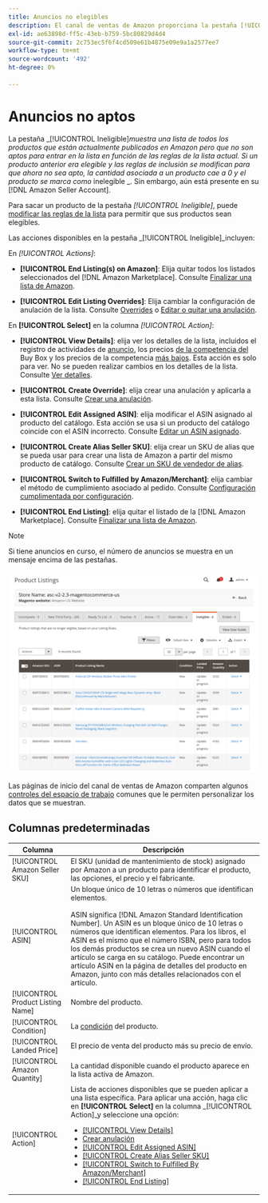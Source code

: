 ```yaml
---
title: Anuncios no elegibles
description: El canal de ventas de Amazon proporciona la pestaña [!UICONTROL Ineligible] para ayudarle a administrar los artículos que no son aptos como un listado basado en las reglas de listado actuales.
exl-id: ae63898d-ff5c-43eb-b759-5bc80829d4d4
source-git-commit: 2c753ec5f6f4cd509e61b4875e09e9a1a2577ee7
workflow-type: tm+mt
source-wordcount: '492'
ht-degree: 0%

---
```


# Anuncios no aptos

La pestaña _[!UICONTROL Ineligible]_muestra una lista de todos los productos que están actualmente publicados en Amazon pero que no son aptos para entrar en la lista en función de las reglas de la lista actual. Si un producto anterior era elegible y las reglas de inclusión se modifican para que ahora no sea apto, la cantidad asociada a un producto cae a 0 y el producto se marca como_ inelegible _. Sin embargo, aún está presente en su [!DNL Amazon Seller Account].

Para sacar un producto de la pestaña _[!UICONTROL Ineligible]_, puede [modificar las reglas de la lista](./listing-rules.md) para permitir que sus productos sean elegibles.

Las acciones disponibles en la pestaña _[!UICONTROL Ineligible]_incluyen:

En _[!UICONTROL Actions]_:

- **[!UICONTROL End Listing(s) on Amazon]**: Elija quitar todos los listados seleccionados del  [!DNL Amazon Marketplace]. Consulte [Finalizar una lista de Amazon](./end-listings-manually.md).

- **[!UICONTROL Edit Listing Overrides]**: Elija cambiar la configuración de anulación de la lista. Consulte [Overrides](./overrides.md) o [Editar o quitar una anulación](./creating-editing-overrides.md#edit-override-single-listing).

En **[!UICONTROL Select]** en la columna _[!UICONTROL Action]_:

- **[!UICONTROL View Details]**: elija ver los detalles de la lista, incluidos el registro de actividades de  [anuncio](./product-listing-details.md#listing-activity-log), los precios [ de la competencia del ](./product-listing-details.md#buy-box-competitor-pricing)Buy Box y los precios de la competencia  [más bajos](./product-listing-details.md#lowest-competitor-pricing). Esta acción es solo para ver. No se pueden realizar cambios en los detalles de la lista. Consulte [Ver detalles](./product-listing-details.md).

- **[!UICONTROL Create Override]**: elija crear una anulación y aplicarla a esta lista. Consulte [Crear una anulación](./creating-editing-overrides.md).

- **[!UICONTROL Edit Assigned ASIN]**: elija modificar el ASIN asignado al producto del catálogo. Esta acción se usa si un producto del catálogo coincide con el ASIN incorrecto. Consulte [Editar un ASIN asignado](./edit-assigned-asin.md).

- **[!UICONTROL Create Alias Seller SKU]**: elija crear un SKU de alias que se pueda usar para crear una lista de Amazon a partir del mismo producto de catálogo. Consulte [Crear un SKU de vendedor de alias](./create-alias-seller-sku.md).

- **[!UICONTROL Switch to Fulfilled by Amazon/Merchant]**: elija cambiar el método de cumplimiento asociado al pedido. Consulte [Configuración cumplimentada por configuración](./fulfilled-by.md#configure-fulfilled-by-settings).

- **[!UICONTROL End Listing]**: elija quitar el listado de la  [!DNL Amazon Marketplace]. Consulte [Finalizar una lista de Amazon](./end-listings-manually.md).

>[!NOTE]
>Si tiene anuncios en curso, el número de anuncios se muestra en un mensaje encima de las pestañas.

![Anuncios de Amazon no aptos](assets/amazon-ineligible-listings.png)

Las páginas de inicio del canal de ventas de Amazon comparten algunos [controles del espacio de trabajo](./workspace-controls.md) comunes que le permiten personalizar los datos que se muestran.

## Columnas predeterminadas

| Columna | Descripción |
|--- |--- |
| [!UICONTROL Amazon Seller SKU] | El SKU (unidad de mantenimiento de stock) asignado por Amazon a un producto para identificar el producto, las opciones, el precio y el fabricante. |
| [!UICONTROL ASIN] | Un bloque único de 10 letras o números que identifican elementos.<br><br>ASIN significa  [!DNL Amazon Standard Identification Number]. Un ASIN es un bloque único de 10 letras o números que identifican elementos. Para los libros, el ASIN es el mismo que el número ISBN, pero para todos los demás productos se crea un nuevo ASIN cuando el artículo se carga en su catálogo. Puede encontrar un artículo ASIN en la página de detalles del producto en Amazon, junto con más detalles relacionados con el artículo. |
| [!UICONTROL Product Listing Name] | Nombre del producto. |
| [!UICONTROL Condition] | La [condición](./product-listing-condition.md) del producto. |
| [!UICONTROL Landed Price] | El precio de venta del producto más su precio de envío. |
| [!UICONTROL Amazon Quantity] | La cantidad disponible cuando el producto aparece en la lista activa de Amazon. |
| [!UICONTROL Action] | Lista de acciones disponibles que se pueden aplicar a una lista específica. Para aplicar una acción, haga clic en **[!UICONTROL Select]** en la columna _[!UICONTROL Action]_y seleccione una opción:<ul><li>[[!UICONTROL View Details]](./product-listing-details.md)</li><li>[Crear anulación](./creating-editing-overrides.md)</li><li>[[!UICONTROL Edit Assigned ASIN]](./edit-assigned-asin.md)</li><li>[[!UICONTROL Create Alias Seller SKU]](./create-alias-seller-sku.md#region-specific)</li><li>[[!UICONTROL Switch to Fulfilled By Amazon/Merchant]](./fulfilled-by.md#configure-fulfilled-by-settings)</li><li>[[!UICONTROL End Listing]](./end-listings-manually.md)</li></ul> |
